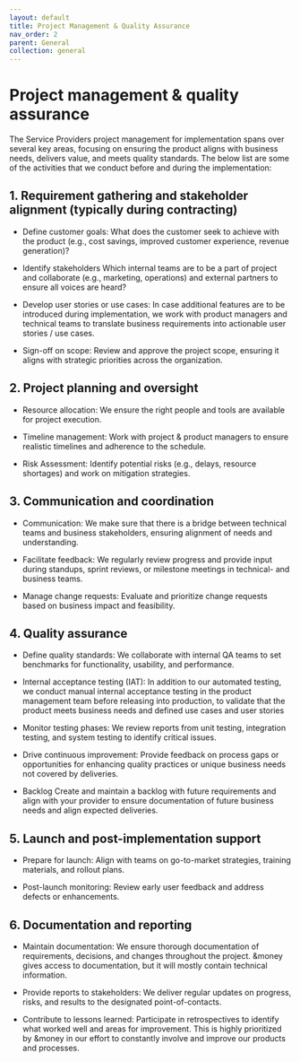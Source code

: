 ```yaml
---
layout: default
title: Project Management & Quality Assurance
nav_order: 2
parent: General
collection: general
---
```


# Project management &amp; quality assurance

The Service Providers project management for implementation spans over several key areas, focusing on ensuring the product aligns with business needs, delivers value, and meets quality standards. The below list are some of the activities that we conduct before and during the implementation:

## 1. Requirement gathering and stakeholder alignment (typically during contracting)
- Define customer goals:
  What does the customer seek to achieve with the product (e.g., cost savings, improved customer experience, revenue generation)?

- Identify stakeholders
  Which internal teams are to be a part of project and collaborate (e.g., marketing, operations) and external partners to ensure all voices are heard?

- Develop user stories or use cases:
  In case additional features are to be introduced during implementation, we work with product managers and technical teams to translate business requirements into actionable user stories / use cases.

- Sign-off on scope:
  Review and approve the project scope, ensuring it aligns with strategic priorities across the organization.

## 2. Project planning and oversight
- Resource allocation:
  We ensure the right people and tools are available for project execution.

- Timeline management:
  Work with project & product managers to ensure realistic timelines and adherence to the schedule.

- Risk Assessment:
  Identify potential risks (e.g., delays, resource shortages) and work on mitigation strategies.

## 3. Communication and coordination
- Communication:
  We make sure that there is a bridge between technical teams and business stakeholders, ensuring alignment of needs and understanding.

- Facilitate feedback:
  We regularly review progress and provide input during standups, sprint reviews, or milestone meetings in technical- and business teams.

- Manage change requests:
  Evaluate and prioritize change requests based on business impact and feasibility.

## 4. Quality assurance

- Define quality standards:
  We collaborate with internal QA teams to set benchmarks for functionality, usability, and performance.

- Internal acceptance testing (IAT):
  In addition to our automated testing, we conduct manual internal acceptance testing in the product management team before releasing into production, to validate that the product meets business needs and defined use cases and user stories

- Monitor testing phases:
  We review reports from unit testing, integration testing, and system testing to identify critical issues.

- Drive continuous improvement:
  Provide feedback on process gaps or opportunities for enhancing quality practices or unique business needs not covered by deliveries.

- Backlog
  Create and maintain a backlog with future requirements and align with your provider to ensure documentation of future business needs and align expected deliveries.

## 5. Launch and post-implementation support

- Prepare for launch:
  Align with teams on go-to-market strategies, training materials, and rollout plans.

- Post-launch monitoring:
  Review early user feedback and address defects or enhancements.

## 6. Documentation and reporting

- Maintain documentation:
  We ensure thorough documentation of requirements, decisions, and changes throughout the project. &money gives access to documentation, but it will mostly contain technical information.

- Provide reports to stakeholders:
  We deliver regular updates on progress, risks, and results to the designated point-of-contacts.

- Contribute to lessons learned:
  Participate in retrospectives to identify what worked well and areas for improvement. This is highly prioritized by &money in our effort to constantly involve and improve our products and processes.
